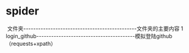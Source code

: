 # spider
  文件夹----------------------------------------------文件夹的主要内容
1 login_github----------------------------------------模拟登陆github（requests+xpath）
